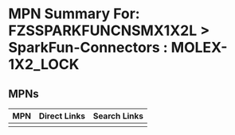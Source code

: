 



# MPN Summary For: FZSSPARKFUNCNSMX1X2L > SparkFun-Connectors : MOLEX-1X2_LOCK

## MPNs
  

|MPN|Direct Links|Search Links|
| :--- | :--- | :--- |
||||
